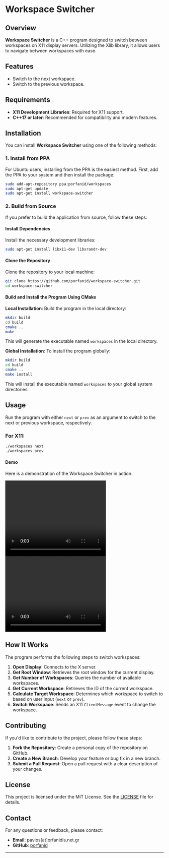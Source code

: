 # Workspace Switcher

## Overview

**Workspace Switcher** is a C++ program designed to switch between workspaces on X11 display servers. Utilizing the Xlib library, it allows users to navigate between workspaces with ease.

## Features

- Switch to the next workspace.
- Switch to the previous workspace.

## Requirements

- **X11 Development Libraries**: Required for X11 support.
- **C++17 or later**: Recommended for compatibility and modern features.

## Installation

You can install **Workspace Switcher** using one of the following methods:

### 1. Install from PPA

For Ubuntu users, installing from the PPA is the easiest method. First, add the PPA to your system and then install the package:

```bash
sudo add-apt-repository ppa:porfanid/workspaces
sudo apt-get update
sudo apt-get install workspace-switcher
```

### 2. Build from Source

If you prefer to build the application from source, follow these steps:

#### Install Dependencies

Install the necessary development libraries:

```bash
sudo apt-get install libx11-dev libxrandr-dev
```

#### Clone the Repository

Clone the repository to your local machine:

```bash
git clone https://github.com/porfanid/workspace-switcher.git
cd workspace-switcher
```

#### Build and Install the Program Using CMake

**Local Installation**: Build the program in the local directory:

```bash
mkdir build
cd build
cmake ..
make
```

This will generate the executable named `workspaces` in the local directory.

**Global Installation**: To install the program globally:

```bash
mkdir build
cd build
cmake ..
make install
```

This will install the executable named `workspaces` to your global system directories.

## Usage

Run the program with either `next` or `prev` as an argument to switch to the next or previous workspace, respectively.

### For X11:

```bash
./workspaces next
./workspaces prev
```

#### Demo

Here is a demonstration of the Workspace Switcher in action:

 <video width="320" height="240" controls>
  <source src="demo/workspaces_next.mp4" type="video/mp4">
  Your browser does not support the video tag.
 </video>

<video width="320" height="240" controls>
  <source src="./demo/workspaces_next.mp4" type="video/mp4">
  Your browser does not support the video tag.
 </video>

## How It Works

The program performs the following steps to switch workspaces:

1. **Open Display**: Connects to the X server.
2. **Get Root Window**: Retrieves the root window for the current display.
3. **Get Number of Workspaces**: Queries the number of available workspaces.
4. **Get Current Workspace**: Retrieves the ID of the current workspace.
5. **Calculate Target Workspace**: Determines which workspace to switch to based on user input (`next` or `prev`).
6. **Switch Workspace**: Sends an X11 `ClientMessage` event to change the workspace.

## Contributing

If you'd like to contribute to the project, please follow these steps:

1. **Fork the Repository**: Create a personal copy of the repository on GitHub.
2. **Create a New Branch**: Develop your feature or bug fix in a new branch.
3. **Submit a Pull Request**: Open a pull request with a clear description of your changes.

## License

This project is licensed under the MIT License. See the [LICENSE](LICENSE) file for details.

## Contact

For any questions or feedback, please contact:

- **Email**: pavlos[at]orfanidis.net.gr
- **GitHub**: [porfanid](https://github.com/porfanid)

---

